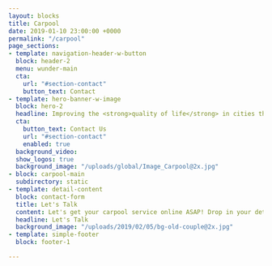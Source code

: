 ```yaml
---
layout: blocks
title: Carpool
date: 2019-01-10 23:00:00 +0000
permalink: "/carpool"
page_sections:
- template: navigation-header-w-button
  block: header-2
  menu: wunder-main
  cta:
    url: "#section-contact"
    button_text: Contact
- template: hero-banner-w-image
  block: hero-2
  headline: Improving the <strong>quality of life</strong> in cities through <strong>carpooling</strong>
  cta:
    button_text: Contact Us
    url: "#section-contact"
    enabled: true
  background_video:
  show_logos: true
  background_image: "/uploads/global/Image_Carpool@2x.jpg"
- block: carpool-main
  subdirectory: static
- template: detail-content
  block: contact-form
  title: Let's Talk
  content: Let's get your carpool service online ASAP! Drop in your details and our team will get in touch with you in 24h.
  headline: Let's Talk
  background_image: "/uploads/2019/02/05/bg-old-couple@2x.jpg"
- template: simple-footer
  block: footer-1

---
```

